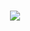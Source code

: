 <h1 align="center">
  <img src="https://github.com/HXHGTS/HXHGTS/releases/download/1.0/big_logo.png">
</h1>
